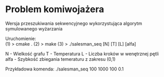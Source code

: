# Problem komiwojażera
Wersja przeszukiwania sekwencyjnego wykorzystująca algorytm symulowanego wyżarzania

Uruchomienie:  
(1) > cmake .
(2) > make
(3) > ./salesman_seq [N] [T] [L] [alfa]

N - Wielkość grafu
T - Temperatura
L - Liczba kroków w wenętrznej pętli
alfa - Szybkość zbiegania temeraturu z zakresu (0,1)

Przykładowa komenda:
./salesman_seq 100 1000 100 0.1
